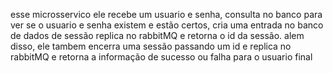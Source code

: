 esse microsservico ele recebe um usuario e senha, consulta no banco para ver se o usuario e senha existem e estão certos, cria uma entrada no banco de dados de sessão replica no rabbitMQ e retorna o id da sessão. alem disso, ele tambem encerra uma sessão passando um id e replica no rabbitMQ e retorna a informação de sucesso ou falha para o usuario final